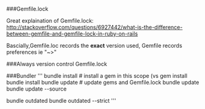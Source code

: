 ###Gemfile.lock

Great explaination of Gemfile.lock: 
http://stackoverflow.com/questions/6927442/what-is-the-difference-between-gemfile-and-gemfile-lock-in-ruby-on-rails

Bascially,Gemfile.loc records the **exact** version used, Gemfile records preferences ie "~>"  

###Always version control Gemfile.lock

###Bundler
'''
bundle install                # install a gem in this scope (vs gem install <gem>
bundle install <gem>
bundle update                 # update gems and Gemfile.lock
bundle update <gem>
bundle update --source <gem>

bundle outdated
bundle outdated --strict
'''
